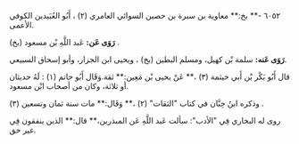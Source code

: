 ٦٠٥٢ -** بخ:** معاوية بن سبرة بن حصين السوائي العامري (٢) ، أَبُو العُبَيدين الكوفي الأعمى.

**رَوَى عَن:** عَبد اللَّهِ بْن مسعود (بخ) .

**رَوَى عَنه:** سلمة بْن كهيل، ومسلم البطين (بخ) ، ويحيى ابن الجزار، وأبو إسحاق السبيعي.

قال أَبُو بَكْر بْن أَبي خيثمة (٣) ،** عَنْ يحيى بْن مَعِين:** ثقة.وَقَال أَبُو حاتم (١) : لَهُ حديثان أو ثلاثة، وكان من أصحاب ابْن مسعود.

وذكره ابنُ حِبَّان في كتاب "الثقات" (٢) ،** وَقَال:** مات سنة ثمان وتسعين (٣) .

روى له البخاري فِي "الأدب": سألت عَبد اللَّهِ عَن المبذرين،** قال:** الذين ينفقون فِي غير حق.